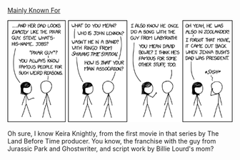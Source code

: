 [Mainly Known For](https://xkcd.com/2621)

![Mainly Known For](./random_comic.png)

Oh sure, I know Keira Knightly, from the first movie in that series by The Land Before Time producer. You know, the franchise with the guy from Jurassic Park and Ghostwriter, and script work by Billie Lourd's mom?

